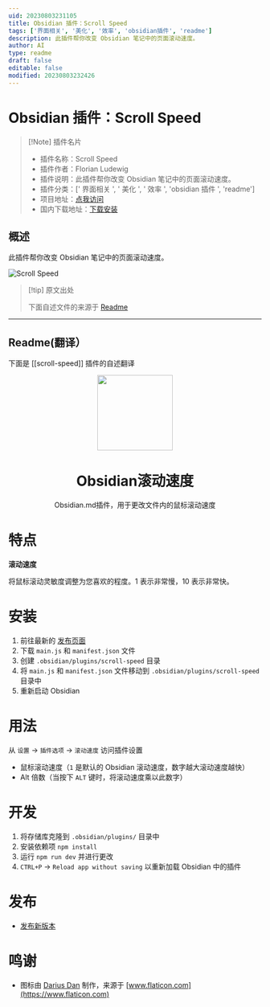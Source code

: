```yaml
---
uid: 20230803231105
title: Obsidian 插件：Scroll Speed
tags: ['界面相关', '美化', '效率', 'obsidian插件', 'readme']
description: 此插件帮你改变 Obsidian 笔记中的页面滚动速度。
author: AI
type: readme
draft: false
editable: false
modified: 20230803232426
---
```


# Obsidian 插件：Scroll Speed

> [!Note] 插件名片
> - 插件名称：Scroll Speed
> - 插件作者：Florian Ludewig
> - 插件说明：此插件帮你改变 Obsidian 笔记中的页面滚动速度。
> - 插件分类：[' 界面相关 ', ' 美化 ', ' 效率 ', 'obsidian 插件 ', 'readme']
> - 项目地址：[点我访问](https://github.com/flolu/obsidian-scroll-speed)
> - 国内下载地址：[下载安装](https://pkmer.cn/products/plugin/pluginMarket/?scroll-speed)

## 概述

此插件帮你改变 Obsidian 笔记中的页面滚动速度。

![Scroll Speed](https://cdn.pkmer.cn/covers/scroll-speed.PNG!pkmer)

> [!tip] 原文出处
>
>下面自述文件的来源于 [Readme](https://ghproxy.net/https://raw.githubusercontent.com/flolu/obsidian-scroll-speed/master/README.md)
>

---

## Readme(翻译）

下面是 [[scroll-speed]] 插件的自述翻译

<div align="center">
  <a href="https://github.com/flolu/obsidian-scroll-speed">
    <img width="150px" height="auto" src="./.github/mouse.png" />
  </a>
  <br>
  <h1>Obsidian滚动速度</h1>
  <p> Obsidian.md插件，用于更改文件内的鼠标滚动速度 </p>
</div>

# 特点

**滚动速度**

将鼠标滚动灵敏度调整为您喜欢的程度。1 表示非常慢，10 表示非常快。

# 安装

1. 前往最新的 [发布页面](https://github.com/flolu/obsidian-scroll-speed/releases/latest)
2. 下载 `main.js` 和 `manifest.json` 文件
3. 创建 `.obsidian/plugins/scroll-speed` 目录
4. 将 `main.js` 和 `manifest.json` 文件移动到 `.obsidian/plugins/scroll-speed` 目录中
5. 重新启动 Obsidian

# 用法

从 `设置` -> `插件选项` -> `滚动速度` 访问插件设置

- 鼠标滚动速度（`1` 是默认的 Obsidian 滚动速度，数字越大滚动速度越快）
- Alt 倍数（当按下 `ALT` 键时，将滚动速度乘以此数字）

# 开发

1. 将存储库克隆到 `.obsidian/plugins/` 目录中
2. 安装依赖项 `npm install`
3. 运行 `npm run dev` 并进行更改
4. `CTRL+P` -> `Reload app without saving` 以重新加载 Obsidian 中的插件

# 发布

- [发布新版本](https://github.com/obsidianmd/obsidian-sample-plugin#releasing-new-releases)

# 鸣谢

- 图标由 [Darius Dan](https://www.flaticon.com/authors/darius-dan) 制作，来源于 [www.flaticon.com](https://www.flaticon.com)



